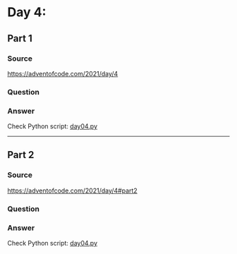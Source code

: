 # Day 4:

## Part 1

### Source

https://adventofcode.com/2021/day/4

### Question



### Answer

Check Python script: [day04.py](./day04.py)

---

## Part 2

### Source

https://adventofcode.com/2021/day/4#part2

### Question


### Answer

Check Python script: [day04.py](./day04.py)
